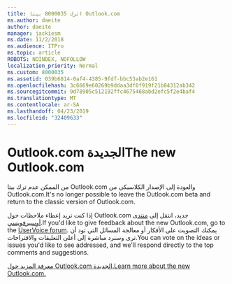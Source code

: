 ```yaml
---
title: اترك 8000035 بيتا Outlook.com
ms.author: daeite
author: daeite
manager: jackiesm
ms.date: 11/2/2018
ms.audience: ITPro
ms.topic: article
ROBOTS: NOINDEX, NOFOLLOW
localization_priority: Normal
ms.custom: 8000035
ms.assetid: 039b6814-0af4-4385-9fdf-bbc53ab2e161
ms.openlocfilehash: 3c6669e60269b9ddaa3df0f919f21b84312ab342
ms.sourcegitcommit: 9d78905c512192ffc4675468abd2efc5f2e4baf4
ms.translationtype: MT
ms.contentlocale: ar-SA
ms.lasthandoff: 04/23/2019
ms.locfileid: "32409633"
---
```

# <a name="the-new-outlookcom"></a><span data-ttu-id="0f3b9-102">Outlook.com الجديدة</span><span class="sxs-lookup"><span data-stu-id="0f3b9-102">The new Outlook.com</span></span>

<span data-ttu-id="0f3b9-103">من الممكن عدم ترك بيتا Outlook.com والعودة إلى الإصدار الكلاسيكي من Outlook.com.</span><span class="sxs-lookup"><span data-stu-id="0f3b9-103">It's no longer possible to leave the Outlook.com beta and return to the classic version of Outlook.com.</span></span>
  
<span data-ttu-id="0f3b9-104">إذا كنت تريد إعطاء ملاحظات حول Outlook.com جديد، انتقل إلى [منتدى أوسيرفويسي](https://go.microsoft.com/fwlink/p/?linkid=851599).</span><span class="sxs-lookup"><span data-stu-id="0f3b9-104">If you'd like to give feedback about the new Outlook.com, go to the [UserVoice forum](https://go.microsoft.com/fwlink/p/?linkid=851599).</span></span> <span data-ttu-id="0f3b9-105">يمكنك التصويت على الأفكار أو معالجة المسائل التي تود أن ترى وسنرد مباشرة إلى أعلى التعليقات والاقتراحات.</span><span class="sxs-lookup"><span data-stu-id="0f3b9-105">You can vote on the ideas or issues you'd like to see addressed, and we'll respond directly to the top comments and suggestions.</span></span>
  
[<span data-ttu-id="0f3b9-106">معرفة المزيد حول Outlook.com الجديدة.</span><span class="sxs-lookup"><span data-stu-id="0f3b9-106">Learn more about the new Outlook.com.</span></span>](https://go.microsoft.com/fwlink/p/?linkid=874356)
  

